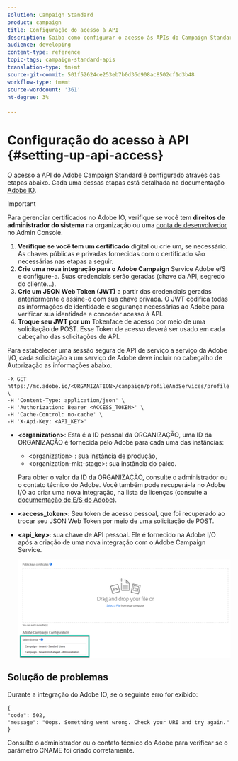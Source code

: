 ```yaml
---
solution: Campaign Standard
product: campaign
title: Configuração do acesso à API
description: Saiba como configurar o acesso às APIs do Campaign Standard.
audience: developing
content-type: reference
topic-tags: campaign-standard-apis
translation-type: tm+mt
source-git-commit: 501f52624ce253eb7b0d36d908ac8502cf1d3b48
workflow-type: tm+mt
source-wordcount: '361'
ht-degree: 3%

---
```



# Configuração do acesso à API {#setting-up-api-access}

O acesso à API do Adobe Campaign Standard é configurado através das etapas abaixo. Cada uma dessas etapas está detalhada na documentação [Adobe IO](https://www.adobe.io/authentication/auth-methods.html#!AdobeDocs/adobeio-auth/master/AuthenticationOverview/ServiceAccountIntegration.md).

>[!IMPORTANT]
>
>Para gerenciar certificados no Adobe IO, verifique se você tem <b>direitos de administrador do sistema</b> na organização ou uma [conta de desenvolvedor](https://helpx.adobe.com/enterprise/using/manage-developers.html)</a> no Admin Console.

1. **Verifique se você tem um certificado** digital ou crie um, se necessário. As chaves públicas e privadas fornecidas com o certificado são necessárias nas etapas a seguir.
1. **Crie uma nova integração para o Adobe Campaign** Service Adobe e/S e configure-a. Suas credenciais serão geradas (chave da API, segredo do cliente...).
1. **Crie um JSON Web Token (JWT)** a partir das credenciais geradas anteriormente e assine-o com sua chave privada. O JWT codifica todas as informações de identidade e segurança necessárias ao Adobe para verificar sua identidade e conceder acesso à API.
1. **Troque seu JWT por um** Tokenface de acesso por meio de uma solicitação de POST. Esse Token de acesso deverá ser usado em cada cabeçalho das solicitações de API.

Para estabelecer uma sessão segura de API de serviço a serviço da Adobe I/O, cada solicitação a um serviço de Adobe deve incluir no cabeçalho de Autorização as informações abaixo.

```
-X GET https://mc.adobe.io/<ORGANIZATION>/campaign/profileAndServices/profile \
-H 'Content-Type: application/json' \
-H 'Authorization: Bearer <ACCESS_TOKEN>' \
-H 'Cache-Control: no-cache' \
-H 'X-Api-Key: <API_KEY>'
```

* **&lt;organization>**: Esta é a ID pessoal da ORGANIZAÇÃO, uma ID da ORGANIZAÇÃO é fornecida pelo Adobe para cada uma das instâncias:

   * &lt;organization> : sua instância de produção,
   * &lt;organization-mkt-stage>: sua instância do palco.

   Para obter o valor da ID da ORGANIZAÇÃO, consulte o administrador ou o contato técnico do Adobe. Você também pode recuperá-la no Adobe I/O ao criar uma nova integração, na lista de licenças (consulte a <a href="https://www.adobe.io/authentication.html">documentação de E/S do Adobe</a>).

* **&lt;access_token>**: Seu token de acesso pessoal, que foi recuperado ao trocar seu JSON Web Token por meio de uma solicitação de POST.

* **&lt;api_key>**: sua chave de API pessoal. Ele é fornecido na Adobe I/O após a criação de uma nova integração com o Adobe Campaign Service.

   ![texto alternativo](assets/tenant.png)

## Solução de problemas

Durante a integração do Adobe IO, se o seguinte erro for exibido:

```
{ 
"code": 502, 
"message": "Oops. Something went wrong. Check your URI and try again." 
}
```


Consulte o administrador ou o contato técnico do Adobe para verificar se o parâmetro CNAME foi criado corretamente.